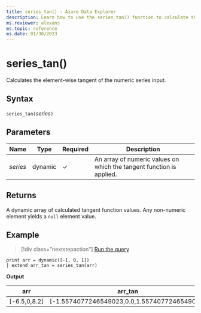 ```yaml
---
title: series_tan() - Azure Data Explorer
description: Learn how to use the series_tan() function to calculate the element-wise tangent of the numeric series input.
ms.reviewer: alexans
ms.topic: reference
ms.date: 01/30/2023
---
```

# series_tan()

Calculates the element-wise tangent of the numeric series input.

## Syntax

`series_tan(`*series*`)`

## Parameters

| Name | Type | Required | Description |
|--|--|--|--|
| *series* | dynamic | &check; | An array of numeric values on which the tangent function is applied.|

## Returns

A dynamic array of calculated tangent function values. Any non-numeric element yields a `null` element value.

## Example

> [!div class="nextstepaction"]
> <a href="https://dataexplorer.azure.com/clusters/help/databases/Samples?query=H4sIAAAAAAAAAysoyswrUUgsKlKwVUipzEvMzUzWiNY11FEw0FEwjNXkqlFIrShJzUsBKYkvScwDKitOLcpMLQZxNICCmgCTiCSoQgAAAA==" target="_blank">Run the query</a>

```kusto
print arr = dynamic([-1, 0, 1])
| extend arr_tan = series_tan(arr)
```

**Output**

|arr|arr_tan|
|---|---|
|[-6.5,0,8.2]|[-1.5574077246549023,0.0,1.5574077246549023]|
